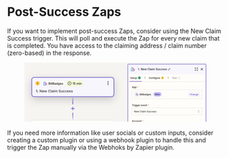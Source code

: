 # Post-Success Zaps

If you want to implement post-success Zaps, consider using the New Claim Success trigger. This will poll and execute the Zap for every new claim that is completed. You have access to the claiming address / claim number (zero-based) in the response.

<figure><img src="../../../.gitbook/assets/image (146).png" alt=""><figcaption></figcaption></figure>

If you need more information like user socials or custom inputs, consider creating a custom plugin or using a webhook plugin to handle this and trigger the Zap manually via the Webhoks by Zapier plugin.

